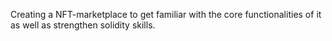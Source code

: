 Creating a NFT-marketplace to get familiar with the core functionalities of it as well as strengthen solidity skills.
